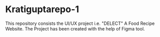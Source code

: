 # Kratiguptarepo-1
This repository consists the UI/UX project i.e. "DELECT" A Food Recipe Website. The Project has been created with the help of Figma tool.
